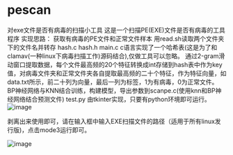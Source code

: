 # pescan
对exe文件是否有病毒的扫描小工具
这是一个扫描PE(EXE)文件是否有病毒的工具程序
实现思路：
获取有病毒的PE文件和正常文件样本
用read.sh读取两个文件夹下的文件名并转存
hash.c hash.h main.c c语言实现了一个哈希表(这是为了和clamav(一种linux下病毒扫描工作)源码结合),仅做工具可以忽略。
通过2-gram滑动窗口提取数据，每个文件最高频的20个特征转换成int存储到hash表中作为key值，对病毒文件夹和正常文件夹各自提取最高频的二十个特征，作为特征向量，如data.txt所示，前二十列为向量，最后一列为标签，1为有病毒，0为正常文件。
BP神经网络与KNN结合训练，构建模型，导出参数到scanpe.c(使用knn和BP神经网络结合预测文件)
test.py 由tkinter实现，只要有python环境即可运行。
![image](https://user-images.githubusercontent.com/79775390/161360822-fd5ecf03-1510-4dfc-90ac-930fb074b074.png)

剥离出来使用即可，请在输入框中输入EXE扫描文件的路径（适用于所有linux发行版)，点击mode3运行即可。

![image](https://user-images.githubusercontent.com/79775390/161360747-a7a6e99e-e95c-4a37-8eb8-fa0106078f23.png)
